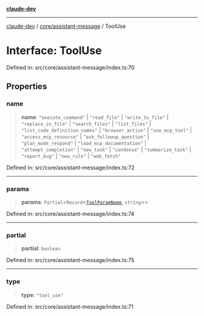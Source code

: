 [**claude-dev**](../../../README.md)

***

[claude-dev](../../../README.md) / [core/assistant-message](../README.md) / ToolUse

# Interface: ToolUse

Defined in: src/core/assistant-message/index.ts:70

## Properties

### name

> **name**: `"execute_command"` \| `"read_file"` \| `"write_to_file"` \| `"replace_in_file"` \| `"search_files"` \| `"list_files"` \| `"list_code_definition_names"` \| `"browser_action"` \| `"use_mcp_tool"` \| `"access_mcp_resource"` \| `"ask_followup_question"` \| `"plan_mode_respond"` \| `"load_mcp_documentation"` \| `"attempt_completion"` \| `"new_task"` \| `"condense"` \| `"summarize_task"` \| `"report_bug"` \| `"new_rule"` \| `"web_fetch"`

Defined in: src/core/assistant-message/index.ts:72

***

### params

> **params**: `Partial`\<`Record`\<[`ToolParamName`](../type-aliases/ToolParamName.md), `string`\>\>

Defined in: src/core/assistant-message/index.ts:74

***

### partial

> **partial**: `boolean`

Defined in: src/core/assistant-message/index.ts:75

***

### type

> **type**: `"tool_use"`

Defined in: src/core/assistant-message/index.ts:71
